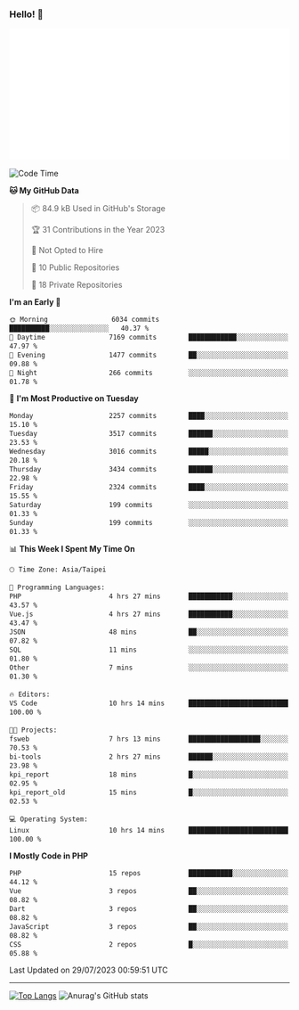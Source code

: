 ### Hello! 👋

![Metrics](/metrics.classic.svg)

<!--START_SECTION:waka-->
![Code Time](http://img.shields.io/badge/Code%20Time-462%20hrs%2013%20mins-blue)

**🐱 My GitHub Data** 

> 📦 84.9 kB Used in GitHub's Storage 
 > 
> 🏆 31 Contributions in the Year 2023
 > 
> 🚫 Not Opted to Hire
 > 
> 📜 10 Public Repositories 
 > 
> 🔑 18 Private Repositories 
 > 
**I'm an Early 🐤** 

```text
🌞 Morning                6034 commits        ██████████░░░░░░░░░░░░░░░   40.37 % 
🌆 Daytime                7169 commits        ████████████░░░░░░░░░░░░░   47.97 % 
🌃 Evening                1477 commits        ██░░░░░░░░░░░░░░░░░░░░░░░   09.88 % 
🌙 Night                  266 commits         ░░░░░░░░░░░░░░░░░░░░░░░░░   01.78 % 
```
📅 **I'm Most Productive on Tuesday** 

```text
Monday                   2257 commits        ████░░░░░░░░░░░░░░░░░░░░░   15.10 % 
Tuesday                  3517 commits        ██████░░░░░░░░░░░░░░░░░░░   23.53 % 
Wednesday                3016 commits        █████░░░░░░░░░░░░░░░░░░░░   20.18 % 
Thursday                 3434 commits        ██████░░░░░░░░░░░░░░░░░░░   22.98 % 
Friday                   2324 commits        ████░░░░░░░░░░░░░░░░░░░░░   15.55 % 
Saturday                 199 commits         ░░░░░░░░░░░░░░░░░░░░░░░░░   01.33 % 
Sunday                   199 commits         ░░░░░░░░░░░░░░░░░░░░░░░░░   01.33 % 
```


📊 **This Week I Spent My Time On** 

```text
🕑︎ Time Zone: Asia/Taipei

💬 Programming Languages: 
PHP                      4 hrs 27 mins       ███████████░░░░░░░░░░░░░░   43.57 % 
Vue.js                   4 hrs 27 mins       ███████████░░░░░░░░░░░░░░   43.47 % 
JSON                     48 mins             ██░░░░░░░░░░░░░░░░░░░░░░░   07.82 % 
SQL                      11 mins             ░░░░░░░░░░░░░░░░░░░░░░░░░   01.80 % 
Other                    7 mins              ░░░░░░░░░░░░░░░░░░░░░░░░░   01.30 % 

🔥 Editors: 
VS Code                  10 hrs 14 mins      █████████████████████████   100.00 % 

🐱‍💻 Projects: 
fsweb                    7 hrs 13 mins       ██████████████████░░░░░░░   70.53 % 
bi-tools                 2 hrs 27 mins       ██████░░░░░░░░░░░░░░░░░░░   23.98 % 
kpi_report               18 mins             █░░░░░░░░░░░░░░░░░░░░░░░░   02.95 % 
kpi_report_old           15 mins             █░░░░░░░░░░░░░░░░░░░░░░░░   02.53 % 

💻 Operating System: 
Linux                    10 hrs 14 mins      █████████████████████████   100.00 % 
```

**I Mostly Code in PHP** 

```text
PHP                      15 repos            ███████████░░░░░░░░░░░░░░   44.12 % 
Vue                      3 repos             ██░░░░░░░░░░░░░░░░░░░░░░░   08.82 % 
Dart                     3 repos             ██░░░░░░░░░░░░░░░░░░░░░░░   08.82 % 
JavaScript               3 repos             ██░░░░░░░░░░░░░░░░░░░░░░░   08.82 % 
CSS                      2 repos             █░░░░░░░░░░░░░░░░░░░░░░░░   05.88 % 
```




 Last Updated on 29/07/2023 00:59:51 UTC
<!--END_SECTION:waka-->

<hr>

<span style="display:inline-block">[![Top Langs](https://github-readme-stats.vercel.app/api/top-langs/?username=maureendadap&layout=compact&theme=transparent)](https://github.com/anuraghazra/github-readme-stats)</span>
<span style="display:inline-block">![Anurag's GitHub stats](https://github-readme-stats.vercel.app/api?username=maureendadap&show_icons=true&theme=transparent&count_private=true)</span>

<!--
**MaureenDadap/maureendadap** is a ✨ _special_ ✨ repository because its `README.md` (this file) appears on your GitHub profile.

Here are some ideas to get you started:

- 🔭 I’m currently working on ...
- 🌱 I’m currently learning ...
- 👯 I’m looking to collaborate on ...
- 🤔 I’m looking for help with ...
- 💬 Ask me about ...
- 📫 How to reach me: ...
- 😄 Pronouns: ...
- ⚡ Fun fact: ...
-->
